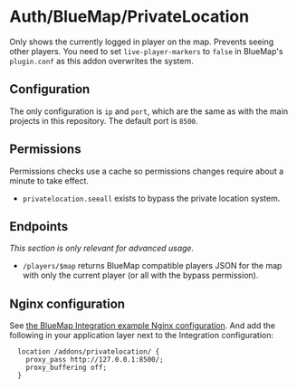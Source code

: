 # Auth/BlueMap/PrivateLocation

Only shows the currently logged in player on the map.
Prevents seeing other players.
You need to set `live-player-markers` to `false` in BlueMap's `plugin.conf` as this addon overwrites the system.

## Configuration

The only configuration is `ip` and `port`, which are the same as with the main projects in this repository.
The default port is `8500`.

## Permissions

Permissions checks use a cache so permissions changes require about a minute to take effect.

- `privatelocation.seeall` exists to bypass the private location system.

## Endpoints

*This section is only relevant for advanced usage.*

- `/players/$map` returns BlueMap compatible players JSON for the map with only the current player
(or all with the bypass permission).

## Nginx configuration

See [the BlueMap Integration example Nginx configuration](https://github.com/Chicken/Auth/tree/master/BlueMap/Integration#example-nginx).
And add the following in your application layer next to the Integration configuration:

```nginx
  location /addons/privatelocation/ {
    proxy_pass http://127.0.0.1:8500/;
    proxy_buffering off;
  }
```
